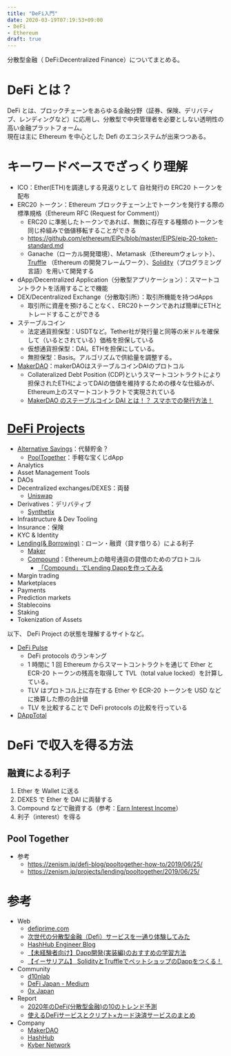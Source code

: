 ```yaml
---
title: "DeFi入門"
date: 2020-03-19T07:19:53+09:00
- DeFi
- Ethereum
draft: true
---
```


分散型金融（ DeFi:Decentralized Finance）についてまとめる。

# DeFi とは？

DeFi とは、ブロックチェーンをあらゆる金融分野（証券、保険、デリバティブ、レンディングなど）に応用し、分散型で中央管理者を必要としない透明性の高い金融プラットフォーム。  
現在は主に Ethereum を中心とした Defi のエコシステムが出来つつある。

# キーワードベースでざっくり理解

- ICO：Ether(ETH)を調達しする見返りとして 自社発行の ERC20 トークンを配布
- ERC20 トークン：Ethereum ブロックチェーン上でトークンを発行する際の標準規格（Ethereum RFC (Request for Comment)）
  - ERC20 に準拠したトークンであれば、無数に存在する種類のトークンを同じ枠組みで価値移転することができる
  - https://github.com/ethereum/EIPs/blob/master/EIPS/eip-20-token-standard.md
  - Ganache（ローカル開発環境）、Metamask（Ethereumウォレット）、[Truffle](https://www.trufflesuite.com/) （Ethereum の開発フレームワーク）、[Solidity](https://solidity.readthedocs.io/en/develop/)（プログラミング言語）を用いて開発する
- dApp/Decentralized Application（分散型アプリケーション）：スマートコントラクトを活用することで機能
- DEX/Decentralized Exchange（分散取引所）：取引所機能を持つdApps
  - 取引所に資産を預けることなく、ERC20トークンであれば簡単にETHとトレードすることができる
- ステーブルコイン
  - 法定通貨担保型：USDTなど。Tether社が発行量と同等の米ドルを確保して（いるとされている）価格を担保している
  - 仮想通貨担保型：DAI。ETHを担保にしている。
  - 無担保型：Basis。アルゴリズムで供給量を調整する。
- [MakerDAO](https://makerdao.com/ja/)：makerDAOはステーブルコインDAIのプロトコル
  - Collateralized Debt Position (CDP)というスマートコントラクトにより担保されたETHによってDAIの価値を維持するための様々な仕組みが、Ethereum上のスマートコントラクトで実現されている
  - [MakerDAO のステーブルコイン DAI とは！？ スマホでの発行方法！](https://makionaire.com/makerdao-dai/)

# [DeFi Projects](https://defiprime.com/)

- [Alternative Savings](https://defiprime.com/alternative-savings)：代替貯金？
  - [PoolTogether](https://www.pooltogether.com/)：手軽な宝くじdApp
- Analytics
- Asset Management Tools
- DAOs
- Decentralized exchanges/DEXES：両替
  - [Uniswap](https://uniswap.exchange/swap)
- Derivatives：デリバティブ
  - [Synthetix](https://www.synthetix.io/)
- Infrastructure & Dev Tooling
- Insurance：保険
- KYC & Identity
- [Lending(& Borrowing)](https://defiprime.com/decentralized-lending)：ローン・融資（貸す借りる）による利子
  - [Maker](https://cdp.makerdao.com/)
  - [Compound](https://compound.finance/)：Ethereum上の暗号通貨の貸借のためのプロトコル
    - [「Compound」でLending Dappを作ってみる](https://blockchain-insight.ch/jp/2019/11/30/1826)
- Margin trading
- Marketplaces
- Payments
- Prediction markets
- Stablecoins
- Staking
- Tokenization of Assets

以下、 DeFi Project の状態を理解するサイトなど。

- [DeFi Pulse](https://defipulse.com/)
  - DeFi protocols のランキング
  - 1 時間に 1 回 Ethereum からスマートコントラクトを通じて Ether と ECR-20 トークンの残高を取得して TVL（total value locked）を計算している。
  - TLV はプロトコル上に存在する Ether や ECR-20 トークンを USD などに換算した際の合計値
  - TLV を比較することで DeFi protocols の比較を行っている
- [DAppTotal](https://dapptotal.com/defi)

# DeFi で収入を得る方法

## 融資による利子

1. Ether を Wallet に送る
2. DEXES で Ether を DAI に両替する
3. Compound などで融資する（参考：[Earn Interest Income](https://defipulse.com/income)）
4. 利子（interest）を得る

## Pool Together

- 参考
  - https://zenism.jp/defi-blog/pooltogether-how-to/2019/06/25/
  - https://zenism.jp/projects/lending/pooltogether/2019/06/25/

# 参考

- Web
  - [defiprime.com](https://defiprime.com/)
  - [次世代の分散型金融（Defi）サービスを一通り体験してみた](https://lab.stir.network/2019/02/07/tried-experiencing-the-next-generation-of-defi-service/)
  - [HashHub Engineer Blog](https://medium.com/blockchain-engineer-blog)
  - [【未経験者向け】Dapp開発(実装編)のおすすめの学習方法](https://qiita.com/taishinagasaki/items/63441f7e933cd6aa144c)
  - [【イーサリアム】 SolidityとTruffleでペットショップのDappをつくる！](https://zoom-blc.com/how-to-create-first-dapp)
- Community
  - [d10nlab](https://d10nlab.com/)
  - [DeFi Japan - Medium](https://medium.com/defi-japan)
  - [0x Japan](https://medium.com/0x-japan)
- Report
  - [2020年のDeFi(分散型金融)の10のトレンド予測](https://drive.google.com/open?id=1302RnpzLnVriaKYtRJjm-UDSNP9xjCXZ)
  - [使えるDeFiサービスとクリプト×カード決済サービスのまとめ](https://drive.google.com/open?id=1DtxT2E_Nyc1qW_c-GFE-C_uhT1btXtvy)
- Company
  - [MakerDAO](https://makerdao.com/ja/)
  - [HashHub](https://hashhub.tokyo/)
  - [Kyber Network](https://kyber.network/)